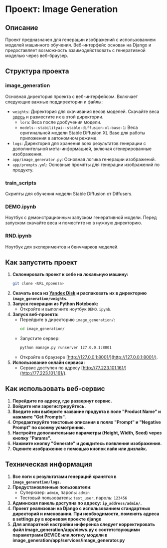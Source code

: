 # Проект: Image Generation

## Описание
Проект предназначен для генерации изображений с использованием моделей машинного обучения. Веб-интерфейс основан на Django и предоставляет возможность взаимодействовать с генеративной моделью через веб-браузер.

## Структура проекта

### image_generation
Основная директория проекта с веб-интерфейсом. Включает следующие важные поддиректории и файлы:
- `weights`: Директория для скачивания весов моделей. Скачайте веса [здесь](https://disk.yandex.ru/d/dGy3tpUD90ccCg) и разместите их в этой директории.
  - `lora`: Веса после дообучения модели.
  - `models--stabilityai--stable-diffusion-xl-base-1`: Веса оригинальной модели Stable Diffusion XL Base для работы приложения в автономном режиме.
- `logs`: Директория для хранения всех результатов генерации с дополнительной мета-информацией, включая сгенерированные изображения.
- `app/image_generator.py`: Основная логика генерации изображений.
- `app/prompts.yml`: Основные промпты для генерации изображений по продукту.

### train_scripts
Скрипты для обучения модели Stable Diffusion от Diffusers.

### DEMO.ipynb
Ноутбук с демонстрационным запуском генеративной модели. Перед запуском скачайте веса и поместите их в нужную директорию.

### RND.ipynb
Ноутбук для экспериментов и бенчмарков моделей.

## Как запустить проект

1. **Склонировать проект к себе на локальную машину:**
    ```bash
    git clone <URL_проекта>
    ```
2. **Скачать веса из [Yandex Disk](https://disk.yandex.ru/d/dGy3tpUD90ccCg) и распаковать их в директорию `image_generation/weights`.**
3. **Запуск генерации из Python Notebook:**
    - Откройте и выполните ноутбук `DEMO.ipynb`.
4. **Запуск веб-проекта:**
    - Перейдите в директорию `image_generation/`:
      ```bash
      cd image_generation/
      ```
    - Запустите сервер:
      ```bash
      python manage.py runserver 127.0.0.1:8001
      ```
    - Откройте в браузере [http://127.0.0.1:8001/](http://127.0.0.1:8001/).
5. **Использование онлайн сервиса:**
    - Сервис доступен по адресу [http://77.223.101.161/](http://77.223.101.161/).

## Как использовать веб-сервис

1. **Перейдите по адресу, где развернут сервис.**
2. **Войдите или зарегистрируйтесь.**
3. **Введите или выберите название продукта в поле "Product Name" и нажмите "Get Prompts".**
4. **Отредактируйте текстовые описания в полях "Prompt" и "Negative Prompt" по своему усмотрению.**
5. **Настройте дополнительные параметры (Height, Width, Seed) через кнопку "Params".**
6. **Нажмите кнопку "Generate" и дождитесь появления изображения.**
7. **Оцените изображение с помощью кнопок лайк или дизлайк.**

## Техническая информация

1. **Все логи с результатами генераций хранятся в `image_generation/logs`.**
2. **Предустановленные пользователи:**
    - Суперюзер: `admin`, пароль: `admin`
    - Тестовый пользователь: `test_user`, пароль: `123456`
3. **Админская панель доступна по адресу: `ip_address/admin/`.**
4. **Проект реализован на Django с использованием стандартных директорий и именования. При необходимости, поменять адреса в settings.py в корневом проекте django**
5. **Для аппаратной настройки инференса следует корректировать файл image_generation/app/views.py с соотетствующими параметрами DEVICE или логику модели в image_generation/app/services/image_generator.py**

